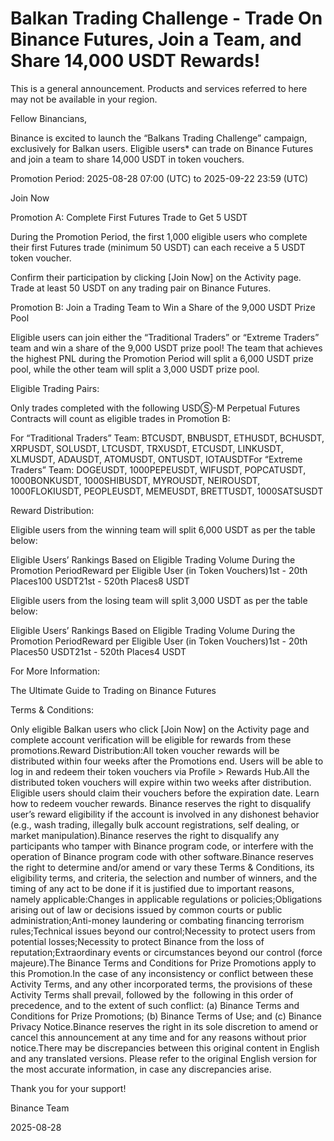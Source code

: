 # Balkan Trading Challenge - Trade On Binance Futures, Join a Team, and Share 14,000 USDT Rewards!

This is a general announcement. Products and services referred to here may not be available in your region.

Fellow Binancians,

Binance is excited to launch the “Balkans Trading Challenge” campaign, exclusively for Balkan users. Eligible users* can trade on Binance Futures and join a team to share 14,000 USDT in token vouchers.

Promotion Period: 2025-08-28 07:00 (UTC) to 2025-09-22 23:59 (UTC)

Join Now

Promotion A: Complete First Futures Trade to Get 5 USDT

During the Promotion Period, the first 1,000 eligible users who complete their first Futures trade (minimum 50 USDT) can each receive a 5 USDT token voucher.

Confirm their participation by clicking [Join Now] on the Activity page. Trade at least 50 USDT on any trading pair on Binance Futures.

Promotion B: Join a Trading Team to Win a Share of the 9,000 USDT Prize Pool

Eligible users can join either the “Traditional Traders” or “Extreme Traders” team and win a share of the 9,000 USDT prize pool! The team that achieves the highest PNL during the Promotion Period will split a 6,000 USDT prize pool, while the other team will split a 3,000 USDT prize pool.

Eligible Trading Pairs:

Only trades completed with the following USDⓈ-M Perpetual Futures Contracts will count as eligible trades in Promotion B:

For “Traditional Traders” Team: BTCUSDT, BNBUSDT, ETHUSDT, BCHUSDT, XRPUSDT, SOLUSDT, LTCUSDT, TRXUSDT, ETCUSDT, LINKUSDT, XLMUSDT, ADAUSDT, ATOMUSDT, ONTUSDT, IOTAUSDTFor “Extreme Traders” Team: DOGEUSDT, 1000PEPEUSDT, WIFUSDT, POPCATUSDT, 1000BONKUSDT, 1000SHIBUSDT, MYROUSDT, NEIROUSDT, 1000FLOKIUSDT, PEOPLEUSDT, MEMEUSDT, BRETTUSDT, 1000SATSUSDT

Reward Distribution:

Eligible users from the winning team will split 6,000 USDT as per the table below:

Eligible Users’ Rankings Based on Eligible Trading Volume During the Promotion PeriodReward per Eligible User (in Token Vouchers)1st - 20th Places100 USDT21st - 520th Places8 USDT

Eligible users from the losing team will split 3,000 USDT as per the table below:

Eligible Users’ Rankings Based on Eligible Trading Volume During the Promotion PeriodReward per Eligible User (in Token Vouchers)1st - 20th Places50 USDT21st - 520th Places4 USDT

For More Information:

The Ultimate Guide to Trading on Binance Futures

Terms & Conditions:

Only eligible Balkan users who click [Join Now] on the Activity page and complete account verification will be eligible for rewards from these promotions.Reward Distribution:All token voucher rewards will be distributed within four weeks after the Promotions end. Users will be able to log in and redeem their token vouchers via Profile > Rewards Hub.All the distributed token vouchers will expire within two weeks after distribution. Eligible users should claim their vouchers before the expiration date. Learn how to redeem voucher rewards. Binance reserves the right to disqualify user’s reward eligibility if the account is involved in any dishonest behavior (e.g., wash trading, illegally bulk account registrations, self dealing, or market manipulation).Binance reserves the right to disqualify any participants who tamper with Binance program code, or interfere with the operation of Binance program code with other software.Binance reserves the right to determine and/or amend or vary these Terms & Conditions, its eligibility terms, and criteria, the selection and number of winners, and the timing of any act to be done if it is justified due to important reasons, namely applicable:Changes in applicable regulations or policies;Obligations arising out of law or decisions issued by common courts or public administration;Anti-money laundering or combating financing terrorism rules;Technical issues beyond our control;Necessity to protect users from potential losses;Necessity to protect Binance from the loss of reputation;Extraordinary events or circumstances beyond our control (force majeure).The Binance Terms and Conditions for Prize Promotions apply to this Promotion.In the case of any inconsistency or conflict between these Activity Terms, and any other incorporated terms, the provisions of these Activity Terms shall prevail, followed by the  following in this order of precedence, and to the extent of such conflict: (a) Binance Terms and Conditions for Prize Promotions; (b) Binance Terms of Use; and (c) Binance Privacy Notice.Binance reserves the right in its sole discretion to amend or cancel this announcement at any time and for any reasons without prior notice.There may be discrepancies between this original content in English and any translated versions. Please refer to the original English version for the most accurate information, in case any discrepancies arise.

Thank you for your support!

Binance Team

2025-08-28